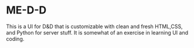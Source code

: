 # ME-D-D
This is a UI for D&amp;D that is customizable with clean and fresh HTML,CSS, and Python for server stuff. It is somewhat of an exercise in learning UI and coding.
